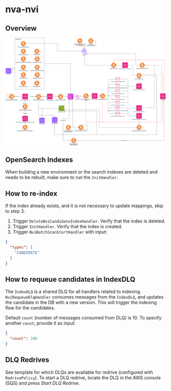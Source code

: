 # nva-nvi

## Overview

![Alt text](resources/NVI-overview.png)

## OpenSearch Indexes

When building a new environment or the search indexes are deleted and needs to
be rebuilt, make sure to run the `InitHandler`.

## How to re-index

If the index already exists, and it is not necessary to update mappings, skip
to step 3.

1. Trigger `DeleteNviCandidateIndexHandler`. Verify that the index is deleted.
2. Trigger `InitHandler`. Verify that the index is created.
3. Trigger `NviBatchScanStartHandler` with input:

```json
{
  "types": [
    "CANDIDATE"
  ]
}
```

## How to requeue candidates in IndexDLQ

The `IndexDLQ` is a shared DLQ for all handlers related to indexing.
`NviRequeueDlqHandler` consumes messages from the `IndexDLQ`, and updates the
candidate in the DB with a new version. This will trigger the indexing flow
for the candidates.

Default `count` (number of messages consumed from DLQ) is 10. To specify
another `count`, provide it as input:

```json
{
  "count": 100
}
```

## DLQ Redrives

See template for which DLQs are available for redrive (configured with
`RedrivePolicy`). To start a DLQ redrive, locate the DLQ in the AWS console
(SQS) and press _Start DLQ Redrive_.
